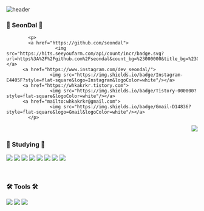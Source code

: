 <!--
**whkakrkr/whkakrkr** is a ✨ _special_ ✨ repository because its `README.md` (this file) appears on your GitHub profile.
-->

![header](https://capsule-render.vercel.app/api?type=waving&color=auto&height=200&section=header&text=printf("Hello,%20SeonDal%20!");&fontSize=30&animation=fadeIn)

<h3>🐔 SeonDal 🐔</h3>

            <p>
            <a href="https://github.com/seondal">
                      <img src="https://hits.seeyoufarm.com/api/count/incr/badge.svg?url=https%3A%2F%2Fgithub.com%2Fseondal&count_bg=%23000000&title_bg=%23000000&icon=github.svg&icon_color=%23E7E7E7&title=GitHub&edge_flat=false)"/></a>
          <a href="https://www.instagram.com/dev_seondal/">
                    <img src="https://img.shields.io/badge/Instagram-E4405F?style=flat-square&logo=Instagram&logoColor=white"/></a>
          <a href="https://whkakrkr.tistory.com">
                    <img src="https://img.shields.io/badge/Tistory-000000?style=flat-square&logoColor=white"/></a>
          <a href="mailto:whkakrkr@gmail.com">
                    <img src="https://img.shields.io/badge/Gmail-D14836?style=flat-square&logo=Gmail&logoColor=white"/></a>
            </p>

<img align="right" src="http://mazassumnida.wtf/api/v2/generate_badge?boj=whkakrkr">
</br>

<h3>📝 Studying 📝</h3>
          <p>
          <img src="https://img.shields.io/badge/C++-00599C?style=flat-square&logo=C%2B%2B&logoColor=white"/></a>
          <img src="https://img.shields.io/badge/Swift-FA7343?style=flat-square&logo=swift&logoColor=white"/></a>
          <img src="https://img.shields.io/badge/HTML5-E34F26?style=flat-square&logo=html5&logoColor=white"/></a>
          <img src="https://img.shields.io/badge/CSS3-1572B6?style=flat-square&logo=css3&logoColor=white"/></a>
          <img src="https://img.shields.io/badge/Python-3776AB?style=flat-square&logo=python&logoColor=white"/></a>
          <img src="https://img.shields.io/badge/Java-007396?style=flat-square&logo=java&logoColor=white"/></a>
          <img src="https://img.shields.io/badge/JavaScript-F7DF1E?style=flat-square&logo=javascript&logoColor=white"/></a>
          <img src="https://img.shields.io/badge/Kotlin-0095D5?style=flat-square&logo=kotlin&logoColor=white"/></a>
          </p>

</br>

<h3>🛠️ Tools 🛠️</h3>
            <p>
            <img src="https://img.shields.io/badge/VisualStudioCode-007ACC?style=flat-square&logo=visualstudiocode&logoColor=white"/></a>
            <img src="https://img.shields.io/badge/Eclipse-2C2255?style=flat-square&logo=eclipse&logoColor=white"/></a>
            <img src="https://img.shields.io/badge/AndroidStudio-3DDC84?style=flat-square&logo=androidstudio&logoColor=white"/></a>
            </p>
            

<!-- [![Anurag's github stats](https://github-readme-stats.vercel.app/api?username=seondal)](https://github.com/anuraghazra/github-readme-stats) -->
 
<!--![footer](https://capsule-render.vercel.app/api?type=egg&color=auto&height=100&section=footer&)-->

